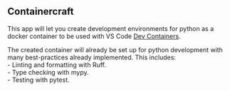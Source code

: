 ## Containercraft

This app will let you create development environments for python as a docker container to be used with VS Code [Dev Containers](https://code.visualstudio.com/docs/devcontainers/containers).

The created container will already be set up for python development with many best-practices already implemented. This includes:  
    - Linting and formatting with Ruff.  
    - Type checking with mypy.  
    - Testing with pytest.